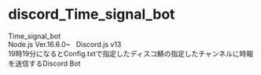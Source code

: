 # discord_Time_signal_bot
Time_signal_bot
<br>
Node.js Ver.16.6.0~&nbsp;&nbsp;&nbsp;Discord.js v13
<br>
19時19分になるとConfig.txtで指定したディスコ鯖の指定したチャンネルに時報を送信するDiscord Bot
